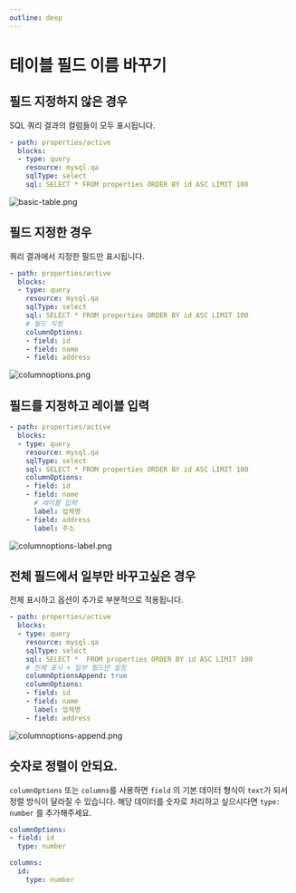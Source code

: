 ```yaml
---
outline: deep
---
```


# 테이블 필드 이름 바꾸기

## 필드 지정하지 않은 경우

SQL 쿼리 결과의 컬럼들이 모두 표시됩니다.

```yaml
- path: properties/active
  blocks:
  - type: query
    resource: mysql.qa
    sqlType: select
    sql: SELECT * FROM properties ORDER BY id ASC LIMIT 100
```

![](https://imagedelivery.net/MHVC-FGTDyxApYeHyF29Tw/13022d8a-11ff-4b40-651f-dfacc3bad000/docs "basic-table.png")

## 필드 지정한 경우

쿼리 결과에서 지정한 필드만 표시됩니다.

```yaml
- path: properties/active
  blocks:
  - type: query
    resource: mysql.qa
    sqlType: select
    sql: SELECT * FROM properties ORDER BY id ASC LIMIT 100
    # 필드 지정
    columnOptions:
    - field: id
    - field: name
    - field: address
```

![](https://imagedelivery.net/MHVC-FGTDyxApYeHyF29Tw/ac700337-5c0d-479d-7378-df8146309700/docs "columnoptions.png")

## 필드를 지정하고 레이블 입력

```yaml
- path: properties/active
  blocks:
  - type: query
    resource: mysql.qa
    sqlType: select
    sql: SELECT * FROM properties ORDER BY id ASC LIMIT 100
    columnOptions:
    - field: id
    - field: name
      # 레이블 입력
      label: 업체명
    - field: address
      label: 주소
```

![](https://imagedelivery.net/MHVC-FGTDyxApYeHyF29Tw/b8a0cc69-4edb-46e4-4f33-aff202ee0f00/docs "columnoptions-label.png")

## 전체 필드에서 일부만 바꾸고싶은 경우

전체 표시하고 옵션이 추가로 부분적으로 적용됩니다.

```yaml
- path: properties/active
  blocks:
  - type: query
    resource: mysql.qa
    sqlType: select
    sql: SELECT *  FROM properties ORDER BY id ASC LIMIT 100
    # 전체 표시 + 일부 필드만 설정
    columnOptionsAppend: true
    columnOptions:
    - field: id
    - field: name
      label: 업체명
    - field: address
```

![](https://imagedelivery.net/MHVC-FGTDyxApYeHyF29Tw/a03c27b5-b48f-45b7-5731-b6704c8a4400/docs "columnoptions-append.png")

## 숫자로 정렬이 안되요.

`columnOptions` 또는 `columns`를 사용하면 `field` 의 기본 데이터 형식이 `text`가 되서 정렬 방식이 달라질 수 있습니다. 해당 데이터를 숫자로 처리하고 싶으시다면 `type: number` 를 추가해주세요. 

```yaml
columnOptions:
- field: id
  type: number
```

```yaml YAML
columns:
  id:
    type: number
```